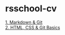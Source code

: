# rsschool-cv
[1. Markdown & Git](https://AbdukodirSoliev.github.io/rsschool-cv/cv)<br/>
[2. HTML, CSS & Git Basics](https://AbdukodirSoliev.github.io/rsschool-cv/)
